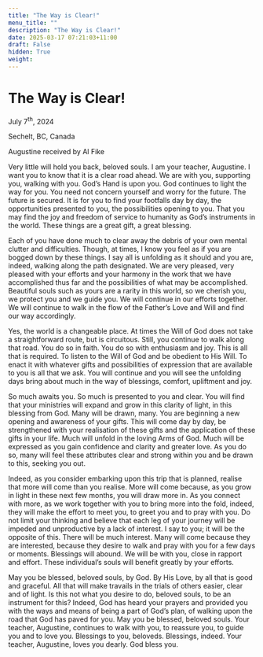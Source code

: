 ```yaml
---
title: "The Way is Clear!"
menu_title: ""
description: "The Way is Clear!"
date: 2025-03-17 07:21:03+11:00
draft: False
hidden: True
weight:
---
```

# The Way is Clear!

July 7<sup>th</sup>, 2024

Sechelt, BC, Canada

Augustine received by Al Fike

Very little will hold you back, beloved souls. I am your teacher, Augustine. I want you to know that it is a clear road ahead. We are with you, supporting you, walking with you. God’s Hand is upon you. God continues to light the way for you. You need not concern yourself and worry for the future. The future is secured. It is for you to find your footfalls day by day, the opportunities presented to you, the possibilities opening to you. That you may find the joy and freedom of service to humanity as God’s instruments in the world. These things are a great gift, a great blessing.

Each of you have done much to clear away the debris of your own mental clutter and difficulties. Though, at times, I know you feel as if you are bogged down by these things. I say all is unfolding as it should and you are, indeed, walking along the path designated. We are very pleased, very pleased with your efforts and your harmony in the work that we have accomplished thus far and the possibilities of what may be accomplished. Beautiful souls such as yours are a rarity in this world, so we cherish you, we protect you and we guide you. We will continue in our efforts together. We will continue to walk in the flow of the Father’s Love and Will and find our way accordingly.

Yes, the world is a changeable place. At times the Will of God does not take a straightforward route, but is circuitous. Still, you continue to walk along that road. You do so in faith. You do so with enthusiasm and joy. This is all that is required. To listen to the Will of God and be obedient to His Will. To enact it with whatever gifts and possibilities of expression that are available to you is all that we ask. You will continue and you will see the unfolding days bring about much in the way of blessings, comfort, upliftment and joy.

So much awaits you. So much is presented to you and clear. You will find that your ministries will expand and grow in this clarity of light, in this blessing from God. Many will be drawn, many. You are beginning a new opening and awareness of your gifts. This will come day by day, be strengthened with your realisation of these gifts and the application of these gifts in your life. Much will unfold in the loving Arms of God. Much will be expressed as you gain confidence and clarity and greater love. As you do so, many will feel these attributes clear and strong within you and be drawn to this, seeking you out.

Indeed, as you consider embarking upon this trip that is planned, realise that more will come than you realise. More will come because, as you grow in light in these next few months, you will draw more in. As you connect with more, as we work together with you to bring more into the fold, indeed, they will make the effort to meet you, to greet you and to pray with you. Do not limit your thinking and believe that each leg of your journey will be impeded and unproductive by a lack of interest. I say to you; it will be the opposite of this. There will be much interest. Many will come because they are interested, because they desire to walk and pray with you for a few days or moments. Blessings will abound. We will be with you, close in rapport and effort. These individual’s souls will benefit greatly by your efforts.

May you be blessed, beloved souls, by God.  By His Love, by all that is good and graceful. All that will make travails in the trials of others easier, clear and of light. Is this not what you desire to do, beloved souls, to be an instrument for this? Indeed, God has heard your prayers and provided you with the ways and means of being a part of God’s plan, of walking upon the road that God has paved for you. May you be blessed, beloved souls. Your teacher, Augustine, continues to walk with you, to reassure you, to guide you and to love you. Blessings to you, beloveds. Blessings, indeed. Your teacher, Augustine, loves you dearly. God bless you.
